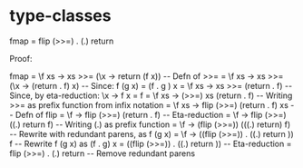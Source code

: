 # type-classes

fmap = flip (>>=) . (.) return

Proof:

fmap = \f xs -> xs >>= (\x -> return (f x))           -- Defn of >>=
     = \f xs -> xs >>= (\x -> (return . f) x)         -- Since: f (g x) = (f . g ) x
     = \f xs -> xs >>= (return . f)                   -- Since, by eta-reduction: \x -> f x = f
     = \f xs -> (>>=) xs (return . f)                 -- Writing >>= as prefix function from infix notation
     = \f xs -> flip (>>=) (return . f) xs            -- Defn of flip
     = \f -> flip (>>=) (return . f)                  -- Eta-reduction
     = \f -> flip (>>=) ((.) return f)                -- Writing (.) as prefix function
     = \f -> (flip (>>=)) (((.) return) f)            -- Rewrite with redundant parens, as f (g x)
     = \f -> ((flip (>>=)) . ((.) return )) f         -- Rewrite f (g x) as (f . g) x
     = ((flip (>>=)) . ((.) return ))                 -- Eta-reduction
     = flip (>>=) . (.) return                        -- Remove redundant parens 
